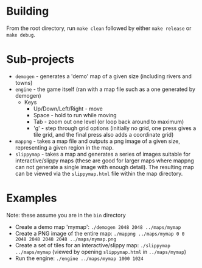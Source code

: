 # Building
From the root directory, run `make clean` followed by either `make release` or `make debug`.

# Sub-projects
* `demogen` - generates a 'demo' map of a given size (including rivers and towns)
* `engine` - the game itself (ran with a map file such as a one generated by demogen)
    * Keys
        * Up/Down/Left/Right - move
        * Space - hold to run while moving
        * Tab - zoom out one level (or loop back around to maximum)
        * 'g' - step through grid options (initially no grid, one press gives a tile grid, and the final press also adds a coordinate grid)
* `mappng` - takes a map file and outputs a png image of a given size, representing a given region in the map.
* `slippymap` - takes a map and generates a series of images suitable for interactive/slippy maps (these are good for larger maps where mappng can not generate a single image with enough detail). The resulting map can be viewed via the `slippymap.html` file within the map directory.

# Examples #
Note: these assume you are in the `bin` directory
* Create a demo map 'mymap': ```./demogen 2048 2048 ../maps/mymap ```
* Create a PNG image of the entire map:  ```./mappng ../maps/mymap 0 0 2048 2048 2048 2048 ../maps/mymap.png```
* Create a set of tiles for an interactive/slippy map: ```./slippymap ../maps/mymap``` (viewed by opening `slippymap.html` in `../maps/mymap`)
* Run the engine: ```./engine ../maps/mymap 1000 1024```
